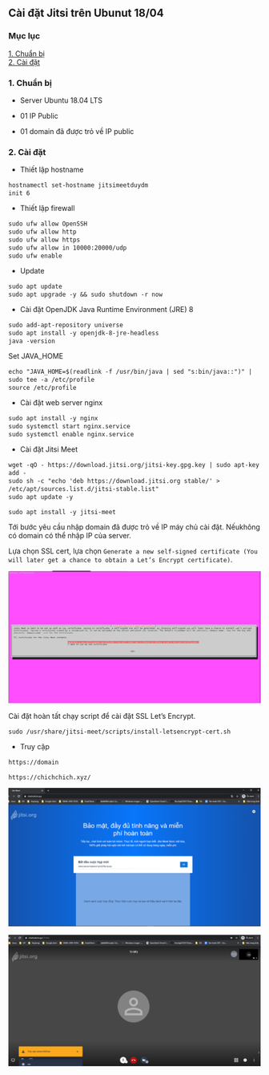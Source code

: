## Cài đặt Jitsi trên Ubunut 18/04

### Mục lục

[1. Chuẩn bị](#cbi)<br>
[2. Cài đặt](#caidat)<br>

<a name="cbi"></a>
### 1. Chuẩn bị

- Server Ubuntu 18.04 LTS

- 01 IP Public

- 01 domain đã được trỏ về IP public


<a name="caidat"></a>
### 2. Cài đặt

- Thiết lập hostname

```
hostnamectl set-hostname jitsimeetduydm
init 6
```

- Thiết lập firewall

```
sudo ufw allow OpenSSH
sudo ufw allow http
sudo ufw allow https
sudo ufw allow in 10000:20000/udp
sudo ufw enable
```

- Update

```
sudo apt update
sudo apt upgrade -y && sudo shutdown -r now
```

- Cài đặt OpenJDK Java Runtime Environment (JRE) 8

```
sudo add-apt-repository universe
sudo apt install -y openjdk-8-jre-headless
java -version
```

Set JAVA_HOME

```
echo "JAVA_HOME=$(readlink -f /usr/bin/java | sed "s:bin/java::")" | sudo tee -a /etc/profile
source /etc/profile
```

- Cài đặt web server nginx

```
sudo apt install -y nginx
sudo systemctl start nginx.service
sudo systemctl enable nginx.service
```

- Cài đặt Jitsi Meet

```
wget -qO - https://download.jitsi.org/jitsi-key.gpg.key | sudo apt-key add -
sudo sh -c "echo 'deb https://download.jitsi.org stable/' > /etc/apt/sources.list.d/jitsi-stable.list"
sudo apt update -y
```

```
sudo apt install -y jitsi-meet
```

Tới bước yêu cầu nhập domain đã được trỏ về IP máy chủ cài đặt. Nếukhông có domain có thể nhập IP của server.

Lựa chọn SSL cert, lựa chọn `Generate a new self-signed certificate (You will later get a chance to obtain a Let’s Encrypt certificate)`.

![](../images/setup-jitsi-u18/Screenshot_1.png)

Cài đặt hoàn tất chạy script để cài đặt SSL Let’s Encrypt.

```
sudo /usr/share/jitsi-meet/scripts/install-letsencrypt-cert.sh
```

- Truy cập

```
https://domain
```

```
https://chichchich.xyz/
```


![](../images/setup-jitsi-u18/Screenshot_2.png)

![](../images/setup-jitsi-u18/Screenshot_3.png)





















































